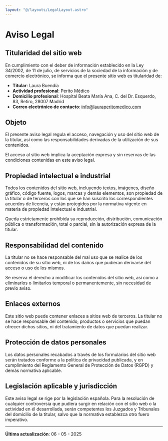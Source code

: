 ```yaml
---
layout: "@/layouts/LegalLayout.astro"
---
```


# Aviso Legal

## Titularidad del sitio web

En cumplimiento con el deber de información establecido en la Ley 34/2002, de 11 de julio, de servicios de la sociedad de la información y de comercio electrónico, se informa que el presente sitio web es titularidad de:

- **Titular**: Laura Buendía
- **Actividad profesional**: Perito Médico
- **Domicilio profesional**: Hospital Beata María Ana, C. del Dr. Esquerdo, 83, Retiro, 28007 Madrid
- **Correo electrónico de contacto**: info@lauraperitomedico.com

## Objeto

El presente aviso legal regula el acceso, navegación y uso del sitio web de la titular, así como las responsabilidades derivadas de la utilización de sus contenidos.

El acceso al sitio web implica la aceptación expresa y sin reservas de las condiciones contenidas en este aviso legal.

## Propiedad intelectual e industrial

Todos los contenidos del sitio web, incluyendo textos, imágenes, diseño gráfico, código fuente, logos, marcas y demás elementos, son propiedad de la titular o de terceros con los que se han suscrito los correspondientes acuerdos de licencia, y están protegidos por la normativa vigente en materia de propiedad intelectual e industrial.

Queda estrictamente prohibida su reproducción, distribución, comunicación pública o transformación, total o parcial, sin la autorización expresa de la titular.

## Responsabilidad del contenido

La titular no se hace responsable del mal uso que se realice de los contenidos de su sitio web, ni de los daños que pudieran derivarse del acceso o uso de los mismos.

Se reserva el derecho a modificar los contenidos del sitio web, así como a eliminarlos o limitarlos temporal o permanentemente, sin necesidad de previo aviso.

## Enlaces externos

Este sitio web puede contener enlaces a sitios web de terceros. La titular no se hace responsable del contenido, productos o servicios que puedan ofrecer dichos sitios, ni del tratamiento de datos que puedan realizar.

## Protección de datos personales

Los datos personales recabados a través de los formularios del sitio web serán tratados conforme a la política de privacidad publicada, y en cumplimiento del Reglamento General de Protección de Datos (RGPD) y demás normativa aplicable.

## Legislación aplicable y jurisdicción

Este aviso legal se rige por la legislación española. Para la resolución de cualquier controversia que pudiera surgir en relación con el sitio web o la actividad en él desarrollada, serán competentes los Juzgados y Tribunales del domicilio de la titular, salvo que la normativa establezca otro fuero imperativo.

---

**Última actualización**: 06 - 05 - 2025
